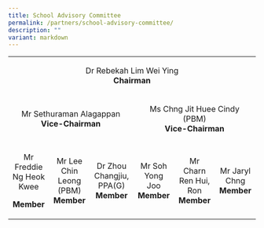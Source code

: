 ```yaml
---
title: School Advisory Committee
permalink: /partners/school-advisory-committee/
description: ""
variant: markdown
---
```

<table>
<tbody>
<tr>
<td width="623" colspan="6">
<p style="text-align: center;">Dr Rebekah Lim Wei Ying <br><strong>Chairman</strong></p>
</td>
</tr>
<tr>
<td width="312" colspan="3">
<p style="text-align: center;">Mr Sethuraman Alagappan <br><strong>Vice-Chairman</strong></p>
</td>
<td width="312" colspan="3">
<p style="text-align: center;">Ms Chng Jit Huee Cindy <br>(PBM) <br><strong>Vice-Chairman</strong></p>
</td>
</tr>
<tr>
<td width="104" style="text-align: center;">
<p>Mr Freddie Ng Heok Kwee</p>
<p><strong>Member</strong></p>
</td>
<td width="104" style="text-align: center;">
<p>Mr Lee Chin Leong (PBM) <br><strong>Member</strong></p>
</td>
<td width="104" style="text-align: center;">
<p>Dr Zhou Changjiu, PPA(G) <br><strong>Member</strong></p>
</td>
<td width="104" style="text-align: center;">
<p>Mr Soh Yong Joo <br><strong>Member</strong></p>
</td>
<td width="104" style="text-align: center;">
<p>Mr Charn Ren Hui, Ron<br><strong>Member</strong></p>
</td>
<td width="104" style="text-align: center;">
<p>Mr Jaryl Chng<br><strong>Member</strong></p>
</td>
</tr>
</tbody>
</table>